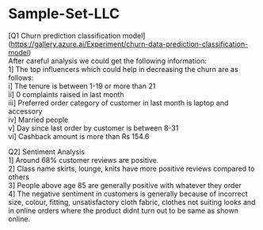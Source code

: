 # Sample-Set-LLC

[Q1 Churn prediction classification model] (https://gallery.azure.ai/Experiment/churn-data-prediction-classification-model)<br>
After careful analysis we could get the following information: <br> 
1] The top influencers which could help in decreasing the churn are as follows: <br>
i] The tenure is between 1-19 or more than 21 <br>
ii] 0 complaints raised in last month <br> 
iii] Preferred order category of customer in last month is laptop and accessory <br>
iv] Married people <br>
v] Day since last order by customer is between 8-31 <br>
vi] Cashback amount is more than Rs 154.6

Q2] Sentiment Analysis <br>
1] Around 68% customer reviews are positive. <br>
2] Class name skirts, lounge, knits have more positive reviews compared to others <br> 
3] People above age 85 are generally positive with whatever they order <br>
4] The negative sentiment in customers is generally because of incorrect size, colour, fitting, unsatisfactory cloth fabric, clothes not suiting looks and in online orders where the product didnt turn out to be same as shown online.  


